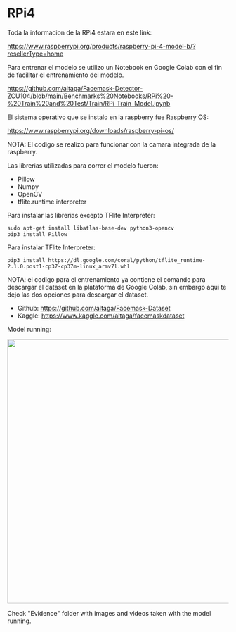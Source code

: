 # RPi4

Toda la informacion de la RPi4 estara en este link:

https://www.raspberrypi.org/products/raspberry-pi-4-model-b/?resellerType=home

Para entrenar el modelo se utilizo un Notebook en Google Colab con el fin de facilitar el entrenamiento del modelo.

https://github.com/altaga/Facemask-Detector-ZCU104/blob/main/Benchmarks%20Notebooks/RPi%20-%20Train%20and%20Test/Train/RPi_Train_Model.ipynb

El sistema operativo que se instalo en la raspberry fue Raspberry OS:

https://www.raspberrypi.org/downloads/raspberry-pi-os/

NOTA: El codigo se realizo para funcionar con la camara integrada de la raspberry.

Las librerias utilizadas para correr el modelo fueron:

- Pillow
- Numpy
- OpenCV
- tflite.runtime.interpreter

Para instalar las librerias excepto TFlite Interpreter:

    sudo apt-get install libatlas-base-dev python3-opencv
    pip3 install Pillow

Para instalar TFlite Interpreter:

    pip3 install https://dl.google.com/coral/python/tflite_runtime-2.1.0.post1-cp37-cp37m-linux_armv7l.whl

NOTA: el codigo para el entrenamiento ya contiene el comando para descargar el dataset en la plataforma de Google Colab, sin embargo aqui te dejo las dos opciones para descargar el dataset.

- Github: https://github.com/altaga/Facemask-Dataset
- Kaggle: https://www.kaggle.com/altaga/facemaskdataset

Model running:

<kbd>
<img src="https://i.ibb.co/6J7kty6/RPi-Opt-Model-2.jpg" width="600" />
</kbd>

Check "Evidence" folder with images and videos taken with the model running.
